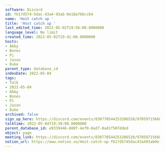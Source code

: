 ```yaml
---
software: Discord
id: f617d574-5dac-43a4-93ab-0e18a766cc64
name: 'Host catch up '
title: 'Host catch up '
last_edited_time: 2022-05-02T19:56:00.0000000
language_level: No limit
created_time: 2022-05-02T19:41:00.0000000
hosts:
- Abby
- Bones
- Pi
- Jason
- Duke
parent_type: database_id
indexDate: 2022-05-04
tags:
- Talk
- 2022-05-04
- Abby
- Bones
- Pi
- Jason
- Duke
archived: false
sign_up_here: https://discord.com/events/830770544253206538/970597156681568276
talktime: 2022-05-04T19:30:00.0000000
parent_database_id: e9339446-880f-4ef0-8ad7-8ad1f507dded
object: page
meeting_link: https://discord.com/events/830770544253206538/970597156681568276
notion_url: https://www.notion.so/Host-catch-up-f617d5745dac43a493ab0e18a766cc64
---
```





